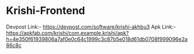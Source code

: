 # Krishi-Frontend


Devpost Link:- https://devpost.com/software/krishi-akhbu3
Apk Link:- https://apkfab.com/krishi/com.example.krishi/apk?h=4e350f61939806a7af0e0c64c1999c3c87b5e018d61db0708f999096e2a86c8c
